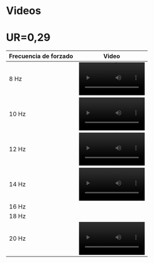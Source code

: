 # Videos

# UR=0,29

| Frecuencia de forzado | Video                                                                                                 |
|-----------------------|-------------------------------------------------------------------------------------------------------|
|     8 Hz              | <video src='https://user-images.githubusercontent.com/67233283/164772403-3b094bce-6ae2-4c94-ad3b-f17c6623d92f.mp4' width=180/> |
|    10 Hz              | <video src='https://user-images.githubusercontent.com/67233283/164772506-0a7d8633-cc30-4a34-9b2f-c7eddad7dc61.mp4' width=180/> |
|    12 Hz              | <video src='https://user-images.githubusercontent.com/67233283/164772560-38b610c9-453a-44de-a3a7-3d5be995b9d7.mp4' width=180/> |
|    14 Hz              | <video src='https://user-images.githubusercontent.com/67233283/164772996-57003465-3b32-484e-b12f-260198598f8e.mp4' width=180/>|
|    16 Hz              |                                                                                                       |
|    18 Hz              |                                                                                                       |
|    20 Hz              | <video src='https://user-images.githubusercontent.com/67233283/162472093-9bddcab7-64e5-43b3-b411-04ad9f88dbd3.mp4]' width=180/>|
